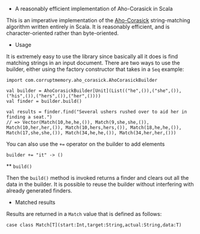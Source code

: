 * A reasonably efficient implementation of Aho-Corasick in Scala

This is an imperative implementation of the [Aho-Corasick](http://en.wikipedia.org/wiki/Aho%E2%80%93Corasick_string_matching_algorithm) string-matching
algorithm written entirely in Scala.  It is reasonably efficient, and is character-oriented rather
than byte-oriented.

* Usage

It is extremely easy to use the library since basically all it does is find matching strings in an
input document.  There are two ways to use the builder, either using the factory constructor that
takes in a `Seq` example:

    import com.corruptmemory.aho_corasick.AhoCorasickBuilder

    val builder = AhoCorasickBuilder[Unit](List(("he",()),("she",()),("his",()),("hers",()),("her",())))
    val finder = builder.build()

    val results = finder.find("Several ushers rushed over to aid her in finding a seat.")
    // => Vector(Match(10,he,he,()), Match(9,she,she,()), Match(10,her,her,()), Match(10,hers,hers,()), Match(18,he,he,()), Match(17,she,she,()), Match(34,he,he,()), Match(34,her,her,()))

You can also use the `+=` operator on the builder to add elements

    builder += "it" -> ()

** `build()`

Then the `build()` method is invoked returns a finder and clears out all the data in the builder.
It is possible to reuse the builder without interfering with already generated finders.

* Matched results

Results are returned in a `Match` value that is defined as follows:

    case class Match[T](start:Int,target:String,actual:String,data:T)

